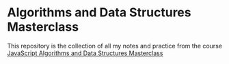 # Algorithms and Data Structures Masterclass

This repository is the collection of all my notes and practice from the course [JavaScript Algorithms and Data Structures Masterclass](https://www.udemy.com/course/js-algorithms-and-data-structures-masterclass/)
